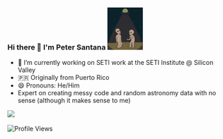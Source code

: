 ### Hi there 👋 I'm Peter Santana <img src="https://github.com/peter-santana/peter-santana/blob/main/giphy-2.gif" width="80px">

- 🔭 I’m currently working on SETI work at the SETI Institute @ Silicon Valley
- 🇵🇷 Originally from Puerto Rico
- 😄 Pronouns: He/Him
- Expert on creating messy code and random astronomy data with no sense (although it makes sense to me)



<img height="180em" src="https://github-readme-stats.vercel.app/api?username=peter-santana&show_icons=true&hide_border=true&&count_private=true&include_all_commits=true" />

![Profile Views](https://api.ghprofile.me/view?username=peter-santana&color=2E3440&label=profile_views)

